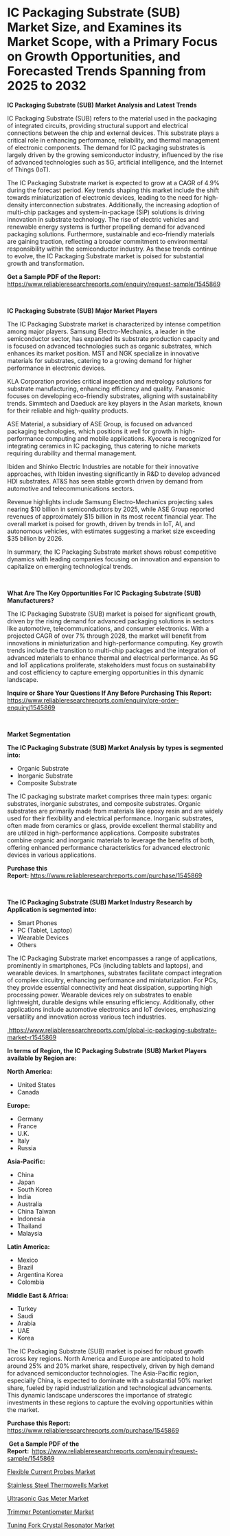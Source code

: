 <p><h1>IC Packaging Substrate (SUB) Market Size, and Examines its Market Scope, with a Primary Focus on Growth Opportunities, and Forecasted Trends Spanning from 2025 to 2032</h1></p><p><strong>IC Packaging Substrate (SUB) Market Analysis and Latest Trends</strong></p>
<p><p>IC Packaging Substrate (SUB) refers to the material used in the packaging of integrated circuits, providing structural support and electrical connections between the chip and external devices. This substrate plays a critical role in enhancing performance, reliability, and thermal management of electronic components. The demand for IC packaging substrates is largely driven by the growing semiconductor industry, influenced by the rise of advanced technologies such as 5G, artificial intelligence, and the Internet of Things (IoT).</p><p>The IC Packaging Substrate market is expected to grow at a CAGR of 4.9% during the forecast period. Key trends shaping this market include the shift towards miniaturization of electronic devices, leading to the need for high-density interconnection substrates. Additionally, the increasing adoption of multi-chip packages and system-in-package (SiP) solutions is driving innovation in substrate technology. The rise of electric vehicles and renewable energy systems is further propelling demand for advanced packaging solutions. Furthermore, sustainable and eco-friendly materials are gaining traction, reflecting a broader commitment to environmental responsibility within the semiconductor industry. As these trends continue to evolve, the IC Packaging Substrate market is poised for substantial growth and transformation.</p></p>
<p><strong>Get a Sample PDF of the Report:&nbsp;</strong> <a href="https://www.reliableresearchreports.com/enquiry/request-sample/1545869?utm_campaign=10&utm_medium=2&utm_source=Github&utm_content=ia&utm_term=02032025&utm_id=ic-packaging-substrate-sub">https://www.reliableresearchreports.com/enquiry/request-sample/1545869</a></p>
<p>&nbsp;</p>
<p><strong>IC Packaging Substrate (SUB) Major Market Players</strong></p>
<p><p>The IC Packaging Substrate market is characterized by intense competition among major players. Samsung Electro-Mechanics, a leader in the semiconductor sector, has expanded its substrate production capacity and is focused on advanced technologies such as organic substrates, which enhances its market position. MST and NGK specialize in innovative materials for substrates, catering to a growing demand for higher performance in electronic devices.</p><p>KLA Corporation provides critical inspection and metrology solutions for substrate manufacturing, enhancing efficiency and quality. Panasonic focuses on developing eco-friendly substrates, aligning with sustainability trends. Simmtech and Daeduck are key players in the Asian markets, known for their reliable and high-quality products.</p><p>ASE Material, a subsidiary of ASE Group, is focused on advanced packaging technologies, which positions it well for growth in high-performance computing and mobile applications. Kyocera is recognized for integrating ceramics in IC packaging, thus catering to niche markets requiring durability and thermal management.</p><p>Ibiden and Shinko Electric Industries are notable for their innovative approaches, with Ibiden investing significantly in R&D to develop advanced HDI substrates. AT&S has seen stable growth driven by demand from automotive and telecommunications sectors. </p><p>Revenue highlights include Samsung Electro-Mechanics projecting sales nearing $10 billion in semiconductors by 2025, while ASE Group reported revenues of approximately $15 billion in its most recent financial year. The overall market is poised for growth, driven by trends in IoT, AI, and autonomous vehicles, with estimates suggesting a market size exceeding $35 billion by 2026. </p><p>In summary, the IC Packaging Substrate market shows robust competitive dynamics with leading companies focusing on innovation and expansion to capitalize on emerging technological trends.</p></p>
<p>&nbsp;</p>
<p><strong>What Are The Key Opportunities For IC Packaging Substrate (SUB) Manufacturers?</strong></p>
<p><p>The IC Packaging Substrate (SUB) market is poised for significant growth, driven by the rising demand for advanced packaging solutions in sectors like automotive, telecommunications, and consumer electronics. With a projected CAGR of over 7% through 2028, the market will benefit from innovations in miniaturization and high-performance computing. Key growth trends include the transition to multi-chip packages and the integration of advanced materials to enhance thermal and electrical performance. As 5G and IoT applications proliferate, stakeholders must focus on sustainability and cost efficiency to capture emerging opportunities in this dynamic landscape.</p></p>
<p><strong>Inquire or Share Your Questions If Any Before Purchasing This Report:</strong> <a href="https://www.reliableresearchreports.com/enquiry/pre-order-enquiry/1545869?utm_campaign=10&utm_medium=2&utm_source=Github&utm_content=ia&utm_term=02032025&utm_id=ic-packaging-substrate-sub">https://www.reliableresearchreports.com/enquiry/pre-order-enquiry/1545869</a></p>
<p>&nbsp;</p>
<p><strong>Market Segmentation</strong></p>
<p><strong>The IC Packaging Substrate (SUB) Market Analysis by types is segmented into:</strong></p>
<p><ul><li>Organic Substrate</li><li>Inorganic Substrate</li><li>Composite Substrate</li></ul></p>
<p><p>The IC packaging substrate market comprises three main types: organic substrates, inorganic substrates, and composite substrates. Organic substrates are primarily made from materials like epoxy resin and are widely used for their flexibility and electrical performance. Inorganic substrates, often made from ceramics or glass, provide excellent thermal stability and are utilized in high-performance applications. Composite substrates combine organic and inorganic materials to leverage the benefits of both, offering enhanced performance characteristics for advanced electronic devices in various applications.</p></p>
<p><strong>Purchase this Report:&nbsp;</strong><a href="https://www.reliableresearchreports.com/purchase/1545869?utm_campaign=10&utm_medium=2&utm_source=Github&utm_content=ia&utm_term=02032025&utm_id=ic-packaging-substrate-sub">https://www.reliableresearchreports.com/purchase/1545869</a></p>
<p>&nbsp;</p>
<p><strong>The IC Packaging Substrate (SUB) Market Industry Research by Application is segmented into:</strong></p>
<p><ul><li>Smart Phones</li><li>PC (Tablet, Laptop)</li><li>Wearable Devices</li><li>Others</li></ul></p>
<p><p>The IC Packaging Substrate market encompasses a range of applications, prominently in smartphones, PCs (including tablets and laptops), and wearable devices. In smartphones, substrates facilitate compact integration of complex circuitry, enhancing performance and miniaturization. For PCs, they provide essential connectivity and heat dissipation, supporting high processing power. Wearable devices rely on substrates to enable lightweight, durable designs while ensuring efficiency. Additionally, other applications include automotive electronics and IoT devices, emphasizing versatility and innovation across various tech industries.</p></p>
<p><a href="https://www.reliableresearchreports.com/global-ic-packaging-substrate-market-r1545869?utm_campaign=10&utm_medium=2&utm_source=Github&utm_content=ia&utm_term=02032025&utm_id=ic-packaging-substrate-sub">&nbsp;https://www.reliableresearchreports.com/global-ic-packaging-substrate-market-r1545869</a></p>
<p><strong>In terms of Region, the IC Packaging Substrate (SUB) Market Players available by Region are:</strong></p>
<p>
    <p> <strong> North America: </strong>
        <ul>
            <li>United States</li>
            <li>Canada</li>
        </ul>
        </p> 
    <p> <strong> Europe: </strong>
        <ul>
            <li>Germany</li>
            <li>France</li>
            <li>U.K.</li>
            <li>Italy</li>
            <li>Russia</li>
        </ul>
        </p> 
    <p> <strong> Asia-Pacific: </strong>
        <ul>
            <li>China</li>
            <li>Japan</li>
            <li>South Korea</li>
            <li>India</li>
            <li>Australia</li>
            <li>China Taiwan</li>
            <li>Indonesia</li>
            <li>Thailand</li>
            <li>Malaysia</li>
        </ul>
        </p> 
    <p> <strong> Latin America: </strong>
        <ul>
            <li>Mexico</li>
            <li>Brazil</li>
            <li>Argentina Korea</li>
            <li>Colombia</li>
        </ul>
        </p> 
    <p> <strong> Middle East & Africa: </strong>
        <ul>
            <li>Turkey</li>
            <li>Saudi</li>
            <li>Arabia</li>
            <li>UAE</li>
            <li>Korea</li>
        </ul>
    </p>
    </p>
<p><p>The IC Packaging Substrate (SUB) market is poised for robust growth across key regions. North America and Europe are anticipated to hold around 25% and 20% market share, respectively, driven by high demand for advanced semiconductor technologies. The Asia-Pacific region, especially China, is expected to dominate with a substantial 50% market share, fueled by rapid industrialization and technological advancements. This dynamic landscape underscores the importance of strategic investments in these regions to capture the evolving opportunities within the market.</p></p>
<p><strong>Purchase this Report: </strong><a href="https://www.reliableresearchreports.com/purchase/1545869?utm_campaign=10&utm_medium=2&utm_source=Github&utm_content=ia&utm_term=02032025&utm_id=ic-packaging-substrate-sub">https://www.reliableresearchreports.com/purchase/1545869</a></p>
<p>&nbsp;<strong>Get a Sample PDF of the Report:&nbsp;&nbsp;</strong><a href="https://www.reliableresearchreports.com/enquiry/request-sample/1545869?utm_campaign=10&utm_medium=2&utm_source=Github&utm_content=ia&utm_term=02032025&utm_id=ic-packaging-substrate-sub">https://www.reliableresearchreports.com/enquiry/request-sample/1545869</a></p>
<p><strong></strong></p>
<p><p><a href="https://github.com/momossidram/Market-Research-Report-List-1/blob/main/flexible-current-probes-market.md?utm_campaign=10&utm_medium=2&utm_source=Github&utm_content=ia&utm_term=02032025&utm_id=ic-packaging-substrate-sub">Flexible Current Probes Market</a></p><p><a href="https://github.com/armsinwan/Market-Research-Report-List-1/blob/main/stainless-steel-thermowells-market.md?utm_campaign=10&utm_medium=2&utm_source=Github&utm_content=ia&utm_term=02032025&utm_id=ic-packaging-substrate-sub">Stainless Steel Thermowells Market</a></p><p><a href="https://github.com/sirayedantte/Market-Research-Report-List-1/blob/main/ultrasonic-gas-meter-market.md?utm_campaign=10&utm_medium=2&utm_source=Github&utm_content=ia&utm_term=02032025&utm_id=ic-packaging-substrate-sub">Ultrasonic Gas Meter Market</a></p><p><a href="https://github.com/biyajausenik/Market-Research-Report-List-1/blob/main/trimmer-potentiometer-market.md?utm_campaign=10&utm_medium=2&utm_source=Github&utm_content=ia&utm_term=02032025&utm_id=ic-packaging-substrate-sub">Trimmer Potentiometer Market</a></p><p><a href="https://github.com/herakterroem/Market-Research-Report-List-1/blob/main/tuning-fork-crystal-resonator-market.md?utm_campaign=10&utm_medium=2&utm_source=Github&utm_content=ia&utm_term=02032025&utm_id=ic-packaging-substrate-sub">Tuning Fork Crystal Resonator Market</a></p></p>